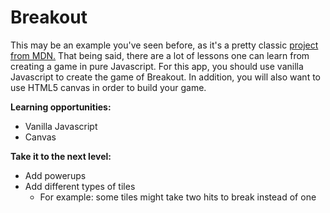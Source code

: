# Breakout

This may be an example you've seen before, as it's a pretty classic [project from MDN.](https://developer.mozilla.org/en-US/docs/Games/Tutorials/2D_Breakout_game_pure_JavaScript) That being said, there are a lot of lessons one can learn from creating a game in pure Javascript. For this app, you should use vanilla Javascript to create the game of Breakout. In addition, you will also want to use HTML5 canvas in order to build your game.

**Learning opportunities:**
- Vanilla Javascript
- Canvas

**Take it to the next level:**
- Add powerups
- Add different types of tiles
  - For example: some tiles might take two hits to break instead of one
